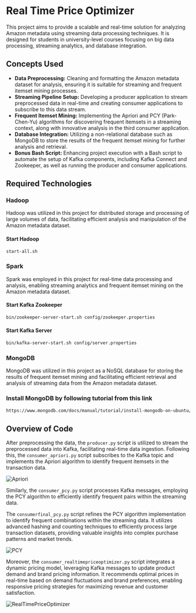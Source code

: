 
# Real Time Price Optimizer 

This project aims to provide a scalable and real-time solution for analyzing Amazon metadata using streaming data processing techniques. It is designed for students in university-level courses focusing on big data processing, streaming analytics, and database integration.

## Concepts Used

- **Data Preprocessing:** Cleaning and formatting the Amazon metadata dataset for analysis, ensuring it is suitable for streaming and frequent itemset mining processes.
- **Streaming Pipeline Setup:** Developing a producer application to stream preprocessed data in real-time and creating consumer applications to subscribe to this data stream.
- **Frequent Itemset Mining:** Implementing the Apriori and PCY (Park-Chen-Yu) algorithms for discovering frequent itemsets in a streaming context, along with innovative analysis in the third consumer application.
- **Database Integration:** Utilizing a non-relational database such as MongoDB to store the results of the frequent itemset mining for further analysis and retrieval.
- **Bonus Bash Script:** Enhancing project execution with a Bash script to automate the setup of Kafka components, including Kafka Connect and Zookeeper, as well as running the producer and consumer applications.

## Required Technologies


### Hadoop
Hadoop was utilized in this project for distributed storage and processing of large volumes of data, facilitating efficient analysis and manipulation of the Amazon metadata dataset.

#### Start Hadoop
```bash
start-all.sh
```

### Spark

Spark was employed in this project for real-time data processing and analysis, enabling streaming analytics and frequent itemset mining on the Amazon metadata dataset.

#### Start Kafka Zookeeper
```bash
bin/zookeeper-server-start.sh config/zookeeper.properties
```

#### Start Kafka Server
```bash
bin/kafka-server-start.sh config/server.properties
```

### MongoDB
MongoDB was utilized in this project as a NoSQL database for storing the results of frequent itemset mining and facilitating efficient retrieval and analysis of streaming data from the Amazon metadata dataset.

### Install MongoDB by following tutorial from this link
```bash
https://www.mongodb.com/docs/manual/tutorial/install-mongodb-on-ubuntu/
```

## Overview of Code


After preprocessing the data, the `producer.py` script is utilized to stream the preprocessed data into Kafka, facilitating real-time data ingestion. Following this, the `consumer_apriori.py` script subscribes to the Kafka topic and implements the Apriori algorithm to identify frequent itemsets in the transaction data. 

![Apriori](https://github.com/tahabintariq/i222014_i221996_i221913_BDA-Assignment-3/assets/110919745/3dc77187-988e-4376-8b7c-246b470c8806)

Similarly, the `consumer_pcy.py` script processes Kafka messages, employing the PCY algorithm to efficiently identify frequent pairs within the streaming data.

The `consumerfinal_pcy.py` script refines the PCY algorithm implementation to identify frequent combinations within the streaming data. It utilizes advanced hashing and counting techniques to efficiently process large transaction datasets, providing valuable insights into complex purchase patterns and market trends.

![PCY](https://github.com/tahabintariq/i222014_i221996_i221913_BDA-Assignment-3/assets/110919745/d6f6eb14-8477-43e0-9bb1-6778e06fae30)

Moreover, the `consumer_realtimepriceoptimizer.py` script integrates a dynamic pricing model, leveraging Kafka messages to update product demand and brand pricing information. It recommends optimal prices in real-time based on demand fluctuations and brand preferences, enabling responsive pricing strategies for maximizing revenue and customer satisfaction.

![RealTimePriceOptimizer](https://github.com/tahabintariq/i222014_i221996_i221913_BDA-Assignment-3/assets/110919745/eaa34b10-dd9e-4de4-9109-13ab249e7fdb)




